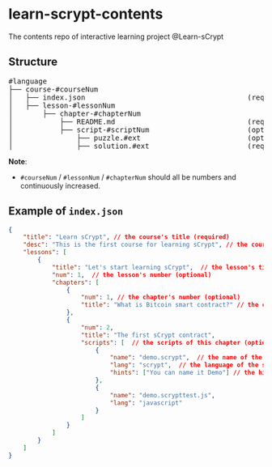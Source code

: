# learn-scrypt-contents
The contents repo of interactive learning project @Learn-sCrypt


## Structure
<pre>
#language
├── course-#courseNum
│   ├── index.json                                      (required)
│   ├── lesson-#lessonNum
│       ├── chapter-#chapterNum
│           ├── README.md                               (required) 
│           ├── script-#scriptNum                       (optional)
│               ├── puzzle.#ext                         (optional)
│               ├── solution.#ext                       (required)
</pre>

**Note**: 

* `#courseNum` / `#lessonNum` / `#chapterNum` should all be numbers and continuously increased.

## Example of `index.json`

```json
{
    "title": "Learn sCrypt", // the course's title (required)
    "desc": "This is the first course for learning sCrypt", // the course's description (required)
    "lessons": [
        {
            "title": "Let's start learning sCrypt",  // the lesson's title (required)
            "num": 1,  // the lesson's number (optional)
            "chapters": [
                {
                    "num": 1, // the chapter's number (optional)
                    "title": "What is Bitcoin smart contract?" // the chapter's title (required)
                },
                {
                    "num": 2,
                    "title": "The first sCrypt contract",
                    "scripts": [  // the scripts of this chapter (optional)
                        {
                            "name": "demo.scrypt",  // the name of the script, extension included. (required)
                            "lang": "scrypt",  // the language of the script code (optional)
                            "hints": ["You can name it Demo"] // the hints for the script puzzles (optional)
                        },
                        {
                            "name": "demo.scrypttest.js",
                            "lang": "javascript"
                        }
                    ]
                }
            ]
        }
    ]
}
```


